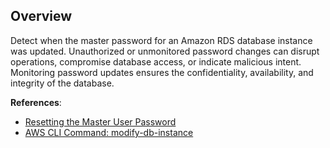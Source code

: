 ## Overview

Detect when the master password for an Amazon RDS database instance was updated. Unauthorized or unmonitored password changes can disrupt operations, compromise database access, or indicate malicious intent. Monitoring password updates ensures the confidentiality, availability, and integrity of the database.

**References**:
- [Resetting the Master User Password](https://docs.aws.amazon.com/AmazonRDS/latest/UserGuide/rds-secrets-manager.html)
- [AWS CLI Command: modify-db-instance](https://awscli.amazonaws.com/v2/documentation/api/latest/reference/rds/modify-db-instance.html)
